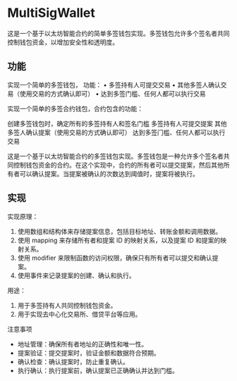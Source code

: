 # MultiSigWallet

这是一个基于以太坊智能合约的简单多签钱包实现。多签钱包允许多个签名者共同控制钱包资金，以增加安全性和透明度。

## 功能

实现一个简单的多签钱包， 功能：
• 多签持有人可提交交易
• 其他多签人确认交易（使用交易的方式确认即可）
• 达到多签门槛、任何人都可以执行交易

实现⼀个简单的多签合约钱包，合约包含的功能：

创建多签钱包时，确定所有的多签持有⼈和签名门槛
多签持有⼈可提交提案
其他多签⼈确认提案（使⽤交易的⽅式确认即可）
达到多签⻔槛、任何⼈都可以执⾏交易

这是一个基于以太坊智能合约的多签钱包实现。多签钱包是一种允许多个签名者共同控制钱包资金的合约。在这个实现中，合约的所有者可以提交提案，然后其他所有者可以确认提案。当提案被确认的次数达到阈值时，提案将被执行。

## 实现

实现原理：

1. 使用数组和结构体来存储提案信息，包括目标地址、转账金额和调用数据。
2. 使用 mapping 来存储所有者和提案 ID 的映射关系，以及提案 ID 和提案的映射关系。
3. 使用 modifier 来限制函数的访问权限，确保只有所有者可以提交和确认提案。
4. 使用事件来记录提案的创建、确认和执行。

用途：

1. 用于多签持有人共同控制钱包资金。
2. 用于实现去中心化交易所、借贷平台等应用。

注意事项

- 地址管理：确保所有者地址的正确性和唯一性。
- 提案验证：提交提案时，验证金额和数据符合预期。
- 确认检查：确认提案时，防止重复确认。
- 执行确认：执行提案前，确认提案已正确确认并达到门槛。
